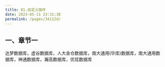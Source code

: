 ```yaml
---
title: 01.自定义插件
date: 2023-05-11 23:31:38
permalink: /pages/34112d/
---
```


## 一、章节一

达梦数据库，虚谷数据库，人大金仓数据库，南大通用(华库)数据库，南大通用数据库，神通数据库，瀚高数据库，优炫数据库
